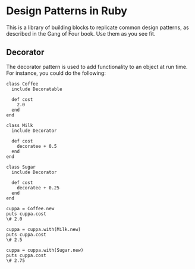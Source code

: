 # Design Patterns in Ruby

This is a library of building blocks to replicate common design patterns, as described
in the Gang of Four book. Use them as you see fit.

## Decorator

The decorator pattern is used to add functionality to an object at run time. For instance,
you could do the following:

```
class Coffee
  include Decoratable

  def cost
    2.0
  end
end

class Milk
  include Decorator

  def cost
    decoratee + 0.5
  end
end

class Sugar
  include Decorator

  def cost
    decoratee + 0.25
  end
end

cuppa = Coffee.new
puts cuppa.cost
\# 2.0

cuppa = cuppa.with(Milk.new)
puts cuppa.cost
\# 2.5

cuppa = cuppa.with(Sugar.new)
puts cuppa.cost
\# 2.75
```
